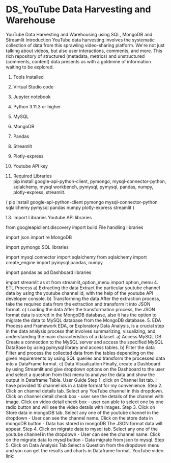 # DS_YouTube Data Harvesting and Warehouse
YouTube Data Harvesting and Warehousing using SQL, MongoDB and Streamlit
Introduction
YouTube data harvesting involves the systematic collection of data from this sprawling video-sharing platform. We're not just talking about videos, but also user interactions, comments, and more. This rich repository of structured (metadata, metrics) and unstructured (comments, content) data presents us with a goldmine of information waiting to be explored.

1. Tools Installed
2. Virtual Studio code
3. Jupyter notebook
4. Python 3.11.3 or higher
5. MySQL
6. MongoDB
7. Pandas
8. Streamlit
9. Plotly-express
10. Youtube API key
    
11. Required Libraries    
 pip install google-api-python-client, pymongo, mysql-connector-python, sqlalchemy, mysql workbench, pymysql, pymysql, 
 pandas, numpy, plotly-express, streamlit.

 ( pip install google-api-python-client pymongo mysql-connector-python sqlalchemy pymysql pandas numpy plotly-express 
 streamlit )

13. Import Libraries
Youtube API libraries

from googleapiclient.discovery import build
File handling libraries

import json
import re
MongoDB

import pymongo
SQL libraries

import mysql.connector
import sqlalchemy
from sqlalchemy import create_engine
import pymysql
pandas, numpy

import pandas as pd
Dashboard libraries

import streamlit as st
from streamlit_option_menu import option_menu
4. ETL Process
a) Extracting the data
Extract the particular youtube channel data by using the youtube channel id, with the help of the youtube API developer console.
b) Transforming the data
After the extraction process, take the required data from the extraction and transform it into JSON format.
c) Loading the data
After the transformation process, the JSON format data is stored in the MongoDB database, also it has the option to migrate the data to MySQL database from the MongoDB database.
5. EDA Process and Framework
EDA, or Exploratory Data Analysis, is a crucial step in the data analysis process that involves summarizing, visualizing, and understanding the main characteristics of a dataset.
a) Access MySQL DB
Create a connection to the MySQL server and access the specified MySQL DataBase by using pymysql library and access tables.
b) Filter the data
Filter and process the collected data from the tables depending on the given requirements by using SQL queries and transform the processed data into a DataFrame format.
c) Data Visualization
Finally, create a Dashboard by using Streamlit and give dropdown options on the Dashboard to the user and select a question from that menu to analyse the data and show the output in Dataframe Table.
User Guide
Step 1. click on Channel list tab.
I have provided 10 channel ids in a table format for my convenience. 
Step 2. Click on channel details tab.
Select any YouTube channel in this dropdown.
Click on channel detail check box - user see the details of the channel with image.
Click on video detail check box - user can able to select one by one radio button and will see the video details with images.
Step 3. Click on Store data in mongoDB tab.
Select any one of the youtube channel in the dropdown - User can see the channel name.
Click on the store data in mongoDB button - Data has stored in mongoDB
The JSON format data will appear.
Step 4. Click on migrate data to mysql tab.
Select any one of the youtube channel in the dropdown - User can see the channel name.
Click on the migrate data to mysql button - Data migrate from json to mysql.
Step 5. Click on Data Analysis Tab
Select a Question from the dropdown menu and you can get the results and charts in Dataframe format.
YouTube video link:
